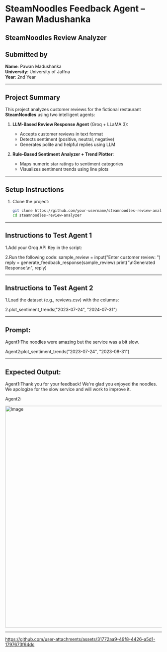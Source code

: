 #  SteamNoodles Feedback Agent – Pawan Madushanka

## SteamNoodles Review Analyzer

##  Submitted by
**Name**: Pawan Madushanka  
**University**: University of Jaffna  
**Year**: 2nd Year  

---

##  Project Summary

This project analyzes customer reviews for the fictional restaurant **SteamNoodles** using two intelligent agents:

1. **LLM-Based Review Response Agent** (Groq + LLaMA 3):  
   - Accepts customer reviews in text format  
   - Detects sentiment (positive, neutral, negative)  
   - Generates polite and helpful replies using LLM

2. **Rule-Based Sentiment Analyzer + Trend Plotter**:  
   - Maps numeric star ratings to sentiment categories  
   - Visualizes sentiment trends using line plots

---

##  Setup Instructions

1. Clone the project:
   ```bash
   git clone https://github.com/your-username/steamnoodles-review-analyzer.git
   cd steamnoodles-review-analyzer
   
---


##  Instructions to Test Agent 1
1.Add your Groq API Key in the script:

2.Run the following code:
sample_review = input("Enter customer review: ")
reply = generate_feedback_response(sample_review)
print("\nGenerated Response:\n", reply)

---
##  Instructions to Test Agent 2
1.Load the dataset (e.g., reviews.csv) with the columns:

2.plot_sentiment_trends("2023-07-24", "2024-07-31")

---

##  Prompt:
Agent1:The noodles were amazing but the service was a bit slow.

Agent2:plot_sentiment_trends("2023-07-24", "2023-08-31")


---

##  Expected Output:
Agent1:Thank you for your feedback! We're glad you enjoyed the noodles. We apologize for the slow service and will work to improve it.

Agent2:

<img width="1717" height="712" alt="Image" src="https://github.com/user-attachments/assets/e07792b2-5833-4d5e-936c-149e33c9cce4" />






---




https://github.com/user-attachments/assets/31772aa9-49f8-4426-a5d1-1797673f64dc
